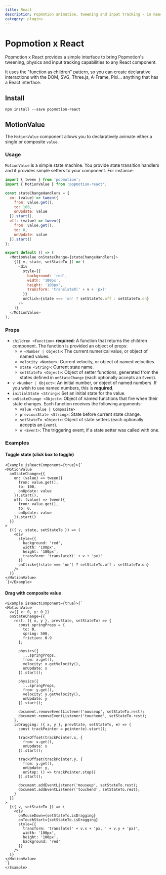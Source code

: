 ```yaml
---
title: React
description: Popmotion animation, tweening and input tracking - in React!
category: plugins
---
```


# Popmotion x React

Popmotion x React provides a simple interface to bring Popmotion's tweening, physics and input tracking capabilities to any React component.

It uses the "function as children" pattern, so you can create declarative interactions with the DOM, SVG, Three.js, A-Frame, Pixi... anything that has a React interface.

## Install

```
npm install --save popmotion-react
```

## MotionValue

The `MotionValue` component allows you to declaratively animate either a single or composite `value`.

### Usage

`MotionValue` is a simple state machine. You provide state transition handlers and it provides simple setters to your component. For instance:

```javascript
import { tween } from 'popmotion';
import { MotionValue } from 'popmotion-react';

const stateChangeHandlers = {
  on: (value) => tween({
    from: value.get(),
    to: 100,
    onUpdate: value
  }).start(),
  off: (value) => tween({
    from: value.get(),
    to: 0,
    onUpdate: value
  }).start()
};

export default () => (
  <MotionValue onStateChange={stateChangeHandlers}>
    {({ v, state, setStateTo }) => (
      <div
        style={{
          background: 'red',
          width: '100px',
          height: '100px',
          transform: 'translateX(' + v + 'px)'
        }}
        onClick={state === 'on' ? setStateTo.off : setStateTo.on}
      />
    )}
  </MotionValue>
);
```

### Props
- `children <Function>` **required**: A function that returns the children component. The function is provided an object of props:
  - `v <Number | Object>`: The current numerical value, or object of named values.
  - `velocity <Number>`: Current velocity, or object of named velocities.
  - `state <String>`: Current state name.
  - `setStateTo <Object>`: Object of setter functions, generated from the states defined in `onStateChange` (each optionally accepts an `Event`).
- `v <Number | Object>`: An initial number, or object of named numbers. If you wish to use named numbers, this is **required**.
- `initialState <String>`: Set an initial state for the value.
- `onStateChange <Object>`: Object of named functions that fire when their state changes. Each function receives the following arguments:
  - `value <Value | Composite>`
  - `previousState <String>`: State before current state change.
  - `setStateTo <Object>`: Object of state setters (each optionally accepts an `Event`).
  - `e <Event>`: The triggering event, if a state setter was called with one.

### Examples

#### Toggle state (click box to toggle)

```marksy
<Example isReactComponent={true}>{`
<MotionValue
  onStateChange={{
    on: (value) => tween({
      from: value.get(),
      to: 100,
      onUpdate: value
    }).start(),
    off: (value) => tween({
      from: value.get(),
      to: 0,
      onUpdate: value
    }).start()
  }}
>
  {({ v, state, setStateTo }) => (
    <div
      style={{
        background: 'red',
        width: '100px',
        height: '100px',
        transform: 'translateX(' + v + 'px)'
      }}
      onClick={(state === 'on') ? setStateTo.off : setStateTo.on}
    />
  )}
</MotionValue>
`}</Example>
```

#### Drag with composite value

```marksy
<Example isReactComponent={true}>{`
<MotionValue
  v={{ x: 0, y: 0 }}
  onStateChange={{
    rest: ({ x, y }, prevState, setStateTo) => {
      const springProps = {
        to: 0,
        spring: 500,
        friction: 0.9
      };

      physics({
        ...springProps,
        from: x.get(),
        velocity: x.getVelocity(),
        onUpdate: x
      }).start();

      physics({
        ...springProps,
        from: y.get(),
        velocity: y.getVelocity(),
        onUpdate: y
      }).start();

      document.removeEventListener('mouseup', setStateTo.rest);
      document.removeEventListener('touchend', setStateTo.rest);
    },
    isDragging: ({ x, y }, prevState, setStateTo, e) => {
      const trackPointer = pointer(e).start();

      trackOffset(trackPointer.x, {
        from: x.get(),
        onUpdate: x
      }).start();

      trackOffset(trackPointer.y, {
        from: y.get(),
        onUpdate: y,
        onStop: () => trackPointer.stop()
      }).start();

      document.addEventListener('mouseup', setStateTo.rest);
      document.addEventListener('touchend', setStateTo.rest);
    }
  }}
>
  {({ v, setStateTo }) => (
    <div
      onMouseDown={setStateTo.isDragging}
      onTouchStart={setStateTo.isDragging}
      style={{
        transform: 'translate(' + v.x + 'px, ' + v.y + 'px)',
        width: '100px',
        height: '100px',
        background: 'red'
      }}
    />
  )}
</MotionValue>
`}
</Example>
```
